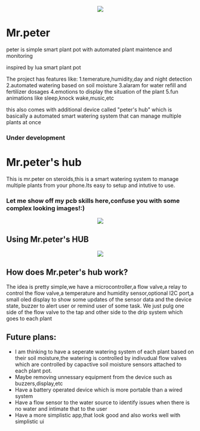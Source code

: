 <p align="center">
  <img src="https://drive.google.com/uc?id=1syhcliU9BishY8ntnnpl2gHCz8AOahTV">
</p>



# Mr.peter
peter is  simple smart plant pot with automated plant maintence and monitoring


inspired by lua smart plant pot

The project has features like:
1.temerature,humidity,day and night detection
2.automated watering based on soil moisture
3.alaram for water refill and fertilizer dosages
4.emotions to display the situation of the plant
5.fun animations like sleep,knock wake,music,etc

this also comes with additional device called "peter's hub" which is basically a automated smart watering system that can manage multiple plants at once 
### Under development

# Mr.peter's hub
This is mr.peter on steroids,this is a  smart watering system to manage multiple plants from your phone.Its easy to setup and intutive to use.

### Let me show off my pcb skills here,confuse you with some complex looking images!:)
<p align="center">
  <img src="https://drive.google.com/uc?id=11uvL8PJuoMzkoO-Sp581wbz63R7_4DnD" >
</p>

## Using Mr.peter's HUB
<p align="center">
  <img src="https://drive.google.com/uc?id=1qmEzi4bTKZtw-2fTY8pbm100rfDxRgGp" >
</p>

## How does Mr.peter's hub work?
The idea is pretty simple,we have a microcontroller,a flow valve,a relay to control the flow valve,a temperature and humidity sensor,optional I2C port,a small oled display to show some updates of the sensor data and the device state, buzzer to alert user or remind user of some task.
We just pulg one side of the flow valve to the tap and other side to the drip system which goes to each plant

## Future plans:
- I am thinking to have a seperate watering system of each plant based on their soil moisture,the watering is controlled by indivudual flow valves which are controlled by capactive soil moisture sensors attached to each plant pot.
- Maybe removing unnessary equipment from the device such as buzzers,display,etc
- Have a battery operated device which is more portable than a wired system
- Have a flow sensor to the water source to identify issues when there is no water and intimate that to the user
- Have a more simplistic app,that look good and also works well with simplistic ui
